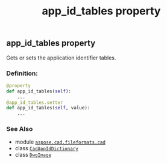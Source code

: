 ﻿---
title: app_id_tables property
second_title: Aspose.CAD for Python via .NET API References
description: 
type: docs
weight: 160
url: /python-net/aspose.cad.fileformats.cad/dwgimage/app_id_tables/
is_root: false
---

## app_id_tables property


Gets or sets the application identifier tables.
### Definition:
```python
@property
def app_id_tables(self):
    ...
@app_id_tables.setter
def app_id_tables(self, value):
    ...
```

### See Also
* module [`aspose.cad.fileformats.cad`](../../)
* class [`CadAppIdDictionary`](/cad/python-net/aspose.cad.fileformats.cad/cadappiddictionary)
* class [`DwgImage`](/cad/python-net/aspose.cad.fileformats.cad/dwgimage)
